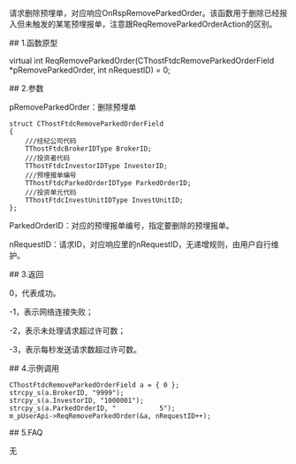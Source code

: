 <p>请求删除预埋单，对应响应OnRspRemoveParkedOrder。该函数用于删除已经报入但未触发的某笔预埋报单，注意跟ReqRemoveParkedOrderAction的区别。</p>
<span class="anchor" id="f8188475-2ed0-4048-878b-19e36f5a7c2c"></span>
## 1.函数原型
<p>virtual int ReqRemoveParkedOrder(CThostFtdcRemoveParkedOrderField *pRemoveParkedOrder, int nRequestID) = 0;</p>
<span class="anchor" id="532c805b-c908-439c-8fe7-2a7bda050138"></span>
## 2.参数
<p>pRemoveParkedOrder：删除预埋单</p>
<pre><code>struct CThostFtdcRemoveParkedOrderField
{
    ///经纪公司代码
    TThostFtdcBrokerIDType BrokerID;
    ///投资者代码
    TThostFtdcInvestorIDType InvestorID;
    ///预埋报单编号
    TThostFtdcParkedOrderIDType ParkedOrderID;
    ///投资单元代码
    TThostFtdcInvestUnitIDType InvestUnitID;
};
</code></pre>
<p>ParkedOrderID：对应的预埋报单编号，指定要删除的预埋报单。</p>
<p>nRequestID：请求ID，对应响应里的nRequestID，无递增规则，由用户自行维护。</p>
<span class="anchor" id="133fa3bb-b12e-438c-b02e-36712ee36fa1"></span>
## 3.返回
<p>0，代表成功。</p>
<p>-1，表示网络连接失败；</p>
<p>-2，表示未处理请求超过许可数；</p>
<p>-3，表示每秒发送请求数超过许可数。</p>
<span class="anchor" id="d7a8951c-9818-47ba-889c-21f9f81fe999"></span>
## 4.示例调用
<pre><code>CThostFtdcRemoveParkedOrderField a = { 0 };
strcpy_s(a.BrokerID, "9999");
strcpy_s(a.InvestorID, "1000001");
strcpy_s(a.ParkedOrderID, "           5");
m_pUserApi-&gt;ReqRemoveParkedOrder(&amp;a, nRequestID++);
</code></pre>
<span class="anchor" id="933df16e-2405-410b-8965-cae48a566dbc"></span>
## 5.FAQ
<p>无</p>
